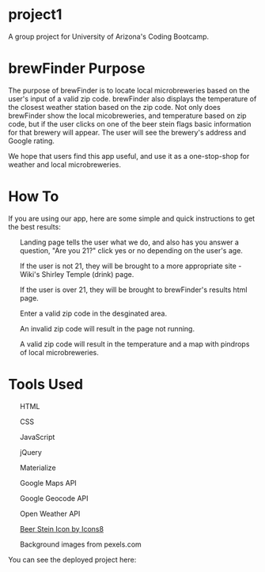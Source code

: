 # project1 
A group project for University of Arizona's Coding Bootcamp.

<h1> brewFinder Purpose</h1>

The purpose of brewFinder is to locate local microbreweries based on the user's input of a valid zip code. brewFinder also displays 
the temperature of the closest weather station based on the zip code. Not only does brewFinder show the local micobreweries, and temperature 
based on zip code, but if the user clicks on one of the beer stein flags basic information for that brewery will appear. The user will see
the brewery's address and Google rating.

We hope that users find this app useful, and use it as a one-stop-shop for weather and local microbreweries. 

<h1>How To</h1>

If you are using our app, here are some simple and quick instructions to get the best results:
<ul>Landing page tells the user what we do, and also has you answer a question, "Are you 21?" click yes or no depending on the user's age.</ul>
<ul>If the user is not 21, they will be brought to a more appropriate site - Wiki's Shirley Temple (drink) page.</ul>
<ul>If the user is over 21, they will be brought to brewFinder's results html page.</ul>
<ul>Enter a valid zip code in the desginated area.</ul>
<ul>An invalid zip code will result in the page not running.</ul>
<ul> A valid zip code will result in the temperature and a map with pindrops of local microbreweries.</ul>

<h1>Tools Used</h1>

<ul>HTML</ul>
<ul>CSS</ul>
<ul>JavaScript</ul>
<ul>jQuery</ul>
<ul>Materialize</ul>
<ul>Google Maps API</ul>
<ul>Google Geocode API</ul>
<ul>Open Weather API</ul>
<ul><a href="https://icons8.com">Beer Stein Icon by Icons8</a></ul>
<ul>Background images from pexels.com</ul>



You can see the deployed project here: 